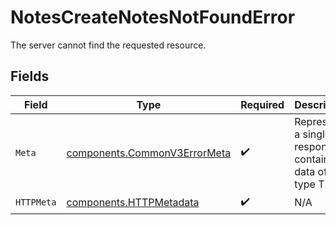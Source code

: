 # NotesCreateNotesNotFoundError

The server cannot find the requested resource.


## Fields

| Field                                                                        | Type                                                                         | Required                                                                     | Description                                                                  |
| ---------------------------------------------------------------------------- | ---------------------------------------------------------------------------- | ---------------------------------------------------------------------------- | ---------------------------------------------------------------------------- |
| `Meta`                                                                       | [components.CommonV3ErrorMeta](../../models/components/commonv3errormeta.md) | :heavy_check_mark:                                                           | Represents a single response containing data of type T.                      |
| `HTTPMeta`                                                                   | [components.HTTPMetadata](../../models/components/httpmetadata.md)           | :heavy_check_mark:                                                           | N/A                                                                          |